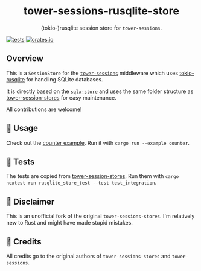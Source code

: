 <h1 align="center">
    tower-sessions-rusqlite-store
</h1>

<p align="center">
    (tokio-)rusqlite session store for <code>tower-sessions</code>.
</p>

[![tests](https://github.com/patte/tower-sessions-rusqlite-store/actions/workflows/rust.yml/badge.svg)](https://github.com/patte/tower-sessions-rusqlite-store/actions/workflows/rust.yml) [![crates.io](https://img.shields.io/crates/v/tower-sessions-rusqlite-store)](https://crates.io/crates/tower-sessions-rusqlite-store)


## Overview
This is a `SessionStore` for the [`tower-sessions`](https://github.com/maxcountryman/tower-sessions) middleware which uses [tokio-rusqlite](https://github.com/programatik29/tokio-rusqlite) for handling SQLite databases.

It is directly based on the [`sqlx-store`](https://github.com/maxcountryman/tower-sessions-stores/tree/main/sqlx-store) and uses the same folder structure as [tower-session-stores](https://github.com/maxcountryman/tower-sessions-stores) for easy maintenance.

All contributions are welcome!

## 🤸 Usage
Check out the [counter example](./rusqlite-store/examples/counter.rs). Run it with `cargo run --example counter`.

## 🧪 Tests
The tests are copied from [tower-session-stores](https://github.com/maxcountryman/tower-sessions-stores). Run them with `cargo nextest run rusqlite_store_test --test test_integration`.

## 🦺 Disclaimer
This is an unofficial fork of the original `tower-sessions-stores`. I'm relatively new to Rust and might have made stupid mistakes.

## 🙏 Credits
All credits go to the original authors of `tower-sessions-stores` and `tower-sessions`.

<!-- 📦 Release
cargo publish --dry-run -p tower-sessions-rusqlite-store
-->
